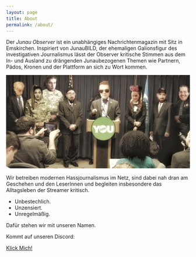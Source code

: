 ```yaml
---
layout: page
title: About
permalink: /about/
---
```


Der _Junau Observer_ ist ein unabhängiges Nachrichtenmagazin mit Sitz in Emskirchen. Inspiriert von JunauBILD, der ehemaligen Galionsfigur des investigativen Journalismus lässt der Observer kritische Stimmen aus dem In- und Ausland zu drängenden Junaubezogenen Themen wie Partnern, Pädos, Kronen und der Plattform an sich zu Wort kommen.

![Willkommen](/assets/images/junauobs/junuobs.jpg)

Wir betreiben modernen Hassjournalismus im Netz, sind dabei nah dran am Geschehen und den LeserInnen und begleiten insbesondere das Alltagsleben der Streamer kritisch.

- Unbestechlich.
- Unzensiert.
- Unregelmäßig.

Dafür stehen wir mit unseren Namen.

Kommt auf unseren Discord:

[Klick Mich!](https://discord.gg/QpeJHzs)
